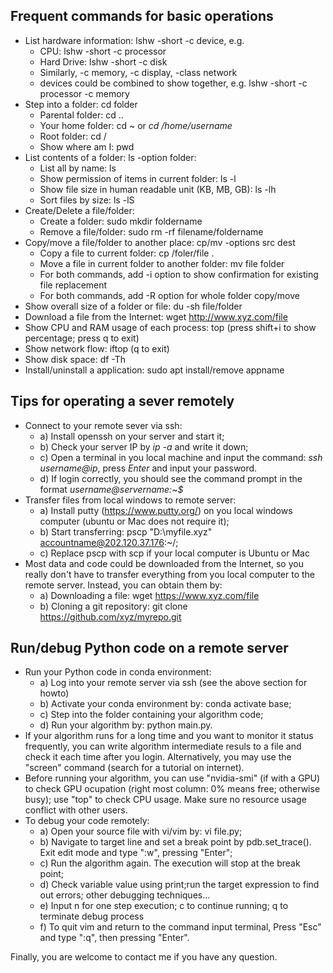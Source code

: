 
## Frequent commands for basic operations
 * List hardware information: lshw -short -c device, e.g.
   - CPU: lshw -short -c processor
   - Hard Drive: lshw -short -c disk
   - Similarly, -c memory, -c display, -class network
   - devices could be combined to show together, e.g. lshw -short -c processor -c memory
 * Step into a folder: cd folder
   - Parental folder: cd ..
   - Your home folder: cd ~ or *cd /home/username*
   - Root folder: cd /
   - Show where am I: pwd
 * List contents of a folder: ls -option folder: 
   - List all by name: ls 
   - Show permission of items in current folder: ls -l
   - Show file size in human readable unit (KB, MB, GB): ls -lh
   - Sort files by size: ls -lS
 * Create/Delete a file/folder: 
   - Create a folder: sudo mkdir foldername
   - Remove a file/folder: sudo rm -rf filename/foldername
 * Copy/move a file/folder to another place: cp/mv -options src dest 
   - Copy a file to current folder: cp /foler/file .
   - Move a file in current folder to another folder: mv file folder
   - For both commands, add -i option to show confirmation for existing file replacement
   - For both commands, add -R option for whole folder copy/move
  * Show overall size of a folder or file: du -sh file/folder
  * Download a file from the Internet: wget http://www.xyz.com/file
  * Show CPU and RAM usage of each process: top (press shift+i to show percentage; press q to exit)
  * Show network flow: iftop (q to exit)
  * Show disk space: df -Th
  * Install/uninstall a application: sudo apt install/remove appname

## Tips for operating a sever remotely
* Connect to your remote sever via ssh: 
  - a) Install openssh on your server and start it;
  - b) Check your server IP by *ip -a* and write it down;
  - c) Open a terminal in you local machine and input the command: _ssh username@ip_, press _Enter_ and input your password. 
  - d) If login correctly, you should see the command prompt in the format _username@servername:~$_
* Transfer files from local windows to remote server: 
  - a) Install putty (https://www.putty.org/) on you local windows computer (ubuntu or Mac does not require it); 
  - b) Start transferring: pscp "D:\myfile.xyz" accountname@202.120.37.176:~/;
  - c) Replace pscp with scp if your local computer is Ubuntu or Mac
* Most data and code could be downloaded from the Internet, so you really don't have to transfer everything from you local computer to the remote server. Instead, you can obtain them by: 
  - a) Downloading a file: wget https://www.xyz.com/file 
  - b) Cloning a git repository: git clone https://github.com/xyz/myrepo.git 
  
## Run/debug Python code on a remote server
* Run your Python code in conda environment: 
  - a) Log into your remote server via ssh (see the above section for howto)
  - b) Activate your conda environment by: conda activate base; 
  - c) Step into the folder containing your algorithm code; 
  - d) Run your algorithm by: python main.py.
* If your algorithm runs for a long time and you want to monitor it status frequently, you can write algorithm intermediate resuls to a file and check it each time after you login. Alternatively, you may use the "screen" command (search for a tutorial on internet).
* Before running your algorithm, you can use "nvidia-smi" (if with a GPU) to check GPU ocupation (right most column: 0% means free; otherwise busy); use "top" to check CPU usage. Make sure no resource usage conflict with other users.
* To debug your code remotely:
  - a) Open your source file with vi/vim by: vi file.py;
  - b) Navigate to target line and set a break point by pdb.set_trace(). Exit edit mode and type ":w", pressing "Enter";
  - c) Run the algorithm again. The execution will stop at the break point;
  - d) Check variable value using print;run the target expression to find out errors; other debugging techniques...
  - e) Input n for one step execution; c to continue running; q to terminate debug process
  - f) To quit vim and return to the command input terminal, Press "Esc" and type ":q", then pressing "Enter".
 
Finally, you are welcome to contact me if you have any question.

